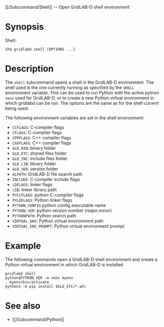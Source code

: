 [[/Subcommand/Shell]] -- Open GridLAB-D shell environment

# Synopsis

Shell:

~~~
sh$ gridlabd shell [OPTIONS ...]
~~~

# Description

The `shell` subcommand opens a shell in the GridLAB-D environment. The shell used is the one currently running as specified by the `SHELL` environment variable. This can be used to run Python with the active python `venv` used for GridLAB-D, or to create a new Python virtual environment in which gridlabd can be run. The options are the same as for the shell current being used.

The following environment variables are set in the shell environment:

- `CCFLAGS`: C-compiler flags
- `CFLAGS`: C-compiler flags
- `CPPFLAGS`: C++ compiler flags
- `CXXFLAGS`: C++ compiler flags
- `GLD_BIN`: binary folder
- `GLD_ETC`: shared files folder
- `GLD_INC`: include files folder
- `GLD_LIB`: library folder
- `GLD_VER`: version folder
- `GLPATH`: GridLAB-D file search path
- `INCLUDE`: C-compiler include flags
- `LDFLAGS`: linker flags
- `LIB`: linker library path
- `PYCCFLAGS`: python C-compiler flags
- `PYLDFLAGS`: Python linker flags
- `PYTHON_CONFIG` python config executable name
- `PYTHON_VER`: python version number (major.minor)
- `PYTHONPATH`: Python search path
- `VIRTUAL_ENV`: Python virtual environment path
- `VIRTUAL_ENV_PROMPT`: Python virtual environment prompt

# Example

The following commands open a GridLAB-D shell environment and create a Python virtual environment in which GridLAB-D is installed

~~~
gridlabd shell
python$PYTHON_VER -m venv myenv
. myenv/bin/activate
python3 -m pip install $GLD_ETC/*.whl
~~~

# See also

* [[/Subcommand/Python]]
